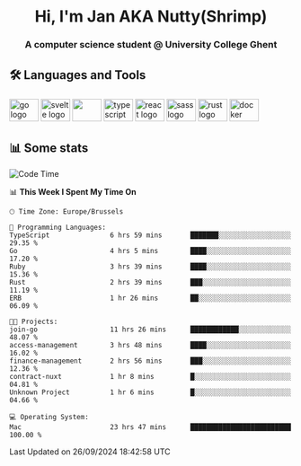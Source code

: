 <h1 align="center">Hi, I'm Jan AKA Nutty(Shrimp)</h1>
<h3 align="center">A computer science student @ University College Ghent</h3>

<h2 align="left">🛠️ Languages and Tools</h2>

###

<div align="left">
  <img src="https://cdn.jsdelivr.net/gh/devicons/devicon/icons/go/go-original.svg" height="40" width="52" alt="go logo"  />
  <img src="https://cdn.jsdelivr.net/gh/devicons/devicon@latest/icons/svelte/svelte-original.svg"  height="40" width="52" alt="svelte logo" />
  <img src="https://cdn.jsdelivr.net/gh/devicons/devicon@latest/icons/tailwindcss/tailwindcss-original.svg" height="40" width="52" />
  <img src="https://cdn.jsdelivr.net/gh/devicons/devicon/icons/typescript/typescript-original.svg" height="40" width="52" alt="typescript logo"  />
  <img src="https://cdn.jsdelivr.net/gh/devicons/devicon/icons/react/react-original.svg" height="40" width="52" alt="react logo"  />
  <img src="https://cdn.jsdelivr.net/gh/devicons/devicon/icons/sass/sass-original.svg" height="40" width="52" alt="sass logo"  />
  <img src="https://cdn.jsdelivr.net/gh/devicons/devicon@latest/icons/rust/rust-original.svg" height="40" width="52" alt="rust logo" />
  <img src="https://cdn.jsdelivr.net/gh/devicons/devicon/icons/docker/docker-original.svg" height="40" width="52" alt="docker logo"  />
</div>

<h2>📊 Some stats</h2>

<!--START_SECTION:waka-->
![Code Time](http://img.shields.io/badge/Code%20Time-5%2C048%20hrs%207%20mins-blue)

📊 **This Week I Spent My Time On** 

```text
🕑︎ Time Zone: Europe/Brussels

💬 Programming Languages: 
TypeScript               6 hrs 59 mins       ███████░░░░░░░░░░░░░░░░░░   29.35 % 
Go                       4 hrs 5 mins        ████░░░░░░░░░░░░░░░░░░░░░   17.20 % 
Ruby                     3 hrs 39 mins       ████░░░░░░░░░░░░░░░░░░░░░   15.36 % 
Rust                     2 hrs 39 mins       ███░░░░░░░░░░░░░░░░░░░░░░   11.19 % 
ERB                      1 hr 26 mins        ██░░░░░░░░░░░░░░░░░░░░░░░   06.09 % 

🐱‍💻 Projects: 
join-go                  11 hrs 26 mins      ████████████░░░░░░░░░░░░░   48.07 % 
access-management        3 hrs 48 mins       ████░░░░░░░░░░░░░░░░░░░░░   16.02 % 
finance-management       2 hrs 56 mins       ███░░░░░░░░░░░░░░░░░░░░░░   12.36 % 
contract-nuxt            1 hr 8 mins         █░░░░░░░░░░░░░░░░░░░░░░░░   04.81 % 
Unknown Project          1 hr 6 mins         █░░░░░░░░░░░░░░░░░░░░░░░░   04.66 % 

💻 Operating System: 
Mac                      23 hrs 47 mins      █████████████████████████   100.00 % 
```


 Last Updated on 26/09/2024 18:42:58 UTC
<!--END_SECTION:waka-->
